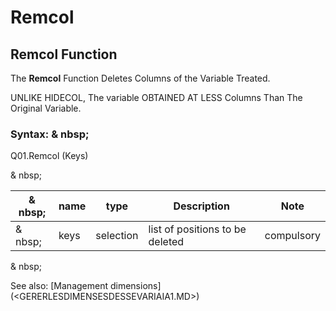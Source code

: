 # Remcol

## Remcol Function

The **Remcol** Function Deletes Columns of the Variable Treated.

UNLIKE HIDECOL, The variable OBTAINED AT LESS Columns Than The Original Variable.

### Syntax: & nbsp;

Q01.Remcol (Keys)

& nbsp;

| & nbsp; | **name** | **type** | **Description** | **Note** |
| --- | --- | --- | --- | --- |
| & nbsp; | keys | selection | list of positions to be deleted | compulsory |

& nbsp;

See also: [Management dimensions] (<GERERLESDIMENSESDESSEVARIAIA1.MD>)